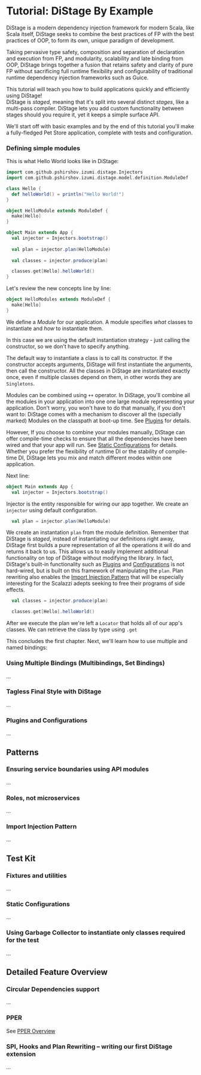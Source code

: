# Tutorial: DiStage By Example

DiStage is a modern dependency injection framework for modern Scala, like Scala itself, DiStage seeks to combine the best practices of FP with the best practices of OOP, to form its own, unique paradigm of development.

Taking pervasive type safety, composition and separation of declaration and execution from FP, and modularity, scalability and late binding from OOP,
DiStage brings together a fusion that retains safety and clarity of pure FP without sacrificing full runtime flexibility and configurability of traditional 
runtime dependency injection frameworks such as Guice.

This tutorial will teach you how to build applications quickly and efficiently using DiStage!</br>
DiStage is *staged*, meaning that it's split into several distinct *stages*, like a multi-pass compiler. DiStage lets you add custom functionality between stages should you require it, yet it keeps a simple surface API.

We'll start off with basic examples and by the end of this tutorial you'll make a fully-fledged Pet Store application, complete with tests and configuration.

### Defining simple modules

This is what Hello World looks like in DiStage:

```scala
import com.github.pshirshov.izumi.distage.Injectors
import com.github.pshirshov.izumi.distage.model.definition.ModuleDef

class Hello {
  def helloWorld() = println("Hello World!")
}

object HelloModule extends ModuleDef {
  make[Hello]
}

object Main extends App {
  val injector = Injectors.bootstrap()
  
  val plan = injector.plan(HelloModule)
  
  val classes = injector.produce(plan)

  classes.get[Hello].helloWorld()
}
```

Let's review the new concepts line by line:

```scala
object HelloModules extends ModuleDef {
  make[Hello]
}
```

We define a *Module* for our application. A module specifies *what* classes to instantiate and *how* to instantiate them.

In this case we are using the default instantiation strategy - just calling the constructor, so we don't have to specify anything.

The default way to instantiate a class is to call its constructor. If the constructor accepts arguments, 
DiStage will first instantiate the arguments, then call the constructor. All the classes in DiStage are instantiated exactly once,
 even if multiple classes depend on them, in other words they are `Singletons`.
 
Modules can be combined using `++` operator. In DiStage, you'll combine all the modules in your application into one 
one large module representing your application. Don't worry, you won't have to do that manually, if you don't want to: DiStage comes with a mechanism 
to discover all the (specially marked) Modules on the classpath at boot-up time. See [Plugins](#plugins-and-configurations) for details.

However, If you choose to combine your modules manually, DiStage can offer compile-time checks to ensure that all the
dependencies have been wired and that your app will run. See [Static Configurations](#testing-and-using-static-configurations) for details.
Whether you prefer the flexibility of runtime DI or the stability of compile-time DI, DiStage lets you mix and match different modes within one application.

Next line:

```scala
object Main extends App {
  val injector = Injectors.bootstrap()
```

Injector is the entity responsible for wiring our app together. We create an `injector` using default configuration.

```scala
  val plan = injector.plan(HelloModule)
```

We create an instantation `plan` from the module definition. Remember that DiStage is *staged*, instead of instantiating our 
definitions right away, DiStage first builds a pure representation of all the operations it will do and returns it back to us.
This allows us to easily implement additional functionality on top of DiStage without modifying the library. In fact, DiStage's built-in 
functionality such as [Plugins](#plugins-and-configurations) and [Configurations](#plugins-and-configurations) is not hard-wired, but is 
built on this framework of manipulating the `plan`. Plan rewriting also enables the [Import Injection Pattern](#import-injection-pattern) 
that will be especially interesting for the Scalazzi adepts seeking to free their programs of side effects.

```scala
  val classes = injector.produce(plan)

  classes.get[Hello].helloWorld()
```

After we execute the plan we're left a `Locator` that holds all of our app's classes. We can retrieve the class by type using `.get`

This concludes the first chapter. Next, we'll learn how to use multiple and named bindings:

### Using Multiple Bindings (Multibindings, Set Bindings)

...

### Tagless Final Style with DiStage

...

### Plugins and Configurations

...

## Patterns

### Ensuring service boundaries using API modules

...

### Roles, not microservices 

...

### Import Injection Pattern

...

## Test Kit

### Fixtures and utilities

...

### Static Configurations

...

### Using Garbage Collector to instantiate only classes required for the test

...

## Detailed Feature Overview

### Circular Dependencies support

...

### PPER

See [PPER Overview](../pper/00_pper.md)

### SPI, Hooks and Plan Rewriting – writing our first DiStage extension

...
